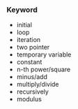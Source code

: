### Keyword
* initial
* loop
* iteration
* two pointer
* temporary variable
* constant
* n-th power/square
* minus/add
* multiply/divide
* recursively 
* modulus
